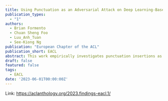 ```yaml
---
title: Using Punctuation as an Adversarial Attack on Deep Learning-Based NLP Systems:An Empirical Study
publication_types:
  - "1"
authors:
  - Brian Formento
  - Chuan Sheng Foo
  - Luu_Anh_Tuan
  - See-Kiong Ng
publication: "European Chapter of the ACL"
publication_short: EACL
abstract: This work empirically investigates punctuation insertions as adversarial attacks on NLP systems. Data from experiments on three tasks, five datasets, and six models with four attacks show that punctuation insertions, when limited to a few symbols (apostrophes and hyphens), are a superior attack vector compared to character insertions due to 1) a lower after-attack accuracy (Aaft-atk) than alphabetical character insertions; 2) higher semantic similarity between the resulting and original texts; and 3) a resulting text that is easier and faster to read as assessed with the Test of Word Reading Efficiency (TOWRE)). The tests also indicate that 4) grammar checking does not mitigate punctuation insertions and 5) punctuation insertions outperform word-level attacks in settings with a limited number of word synonyms and queries to the victim’s model. Our findings indicate that inserting a few punctuation types that result in easy-to-read samples is a general attack mechanism. In light of this threat, we assess the impact of punctuation insertions, potential mitigations, the mitigation’s tradeoffs, punctuation insertion’s worst-case scenarios and summarize our findings in a qualitative casual map, so that developers can design safer, more secure systems.
draft: false
featured: false
tags:
  - EACL
date: '2023-06-01T00:00:00Z'
---
```

Link: https://aclanthology.org/2023.findings-eacl.1/
